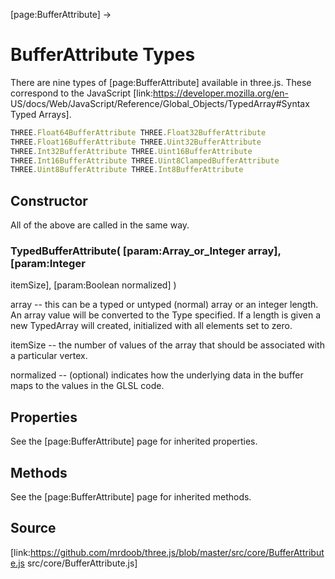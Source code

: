 [page:BufferAttribute] →

# BufferAttribute Types

There are nine types of [page:BufferAttribute] available in three.js. These
correspond to the JavaScript [link:https://developer.mozilla.org/en-
US/docs/Web/JavaScript/Reference/Global_Objects/TypedArray#Syntax Typed
Arrays].

  
```ts  
THREE.Float64BufferAttribute THREE.Float32BufferAttribute
THREE.Float16BufferAttribute THREE.Uint32BufferAttribute
THREE.Int32BufferAttribute THREE.Uint16BufferAttribute
THREE.Int16BufferAttribute THREE.Uint8ClampedBufferAttribute
THREE.Uint8BufferAttribute THREE.Int8BufferAttribute  
```  

## Constructor

All of the above are called in the same way.

### TypedBufferAttribute( [param:Array_or_Integer array], [param:Integer
itemSize], [param:Boolean normalized] )

array -- this can be a typed or untyped (normal) array or an integer length.
An array value will be converted to the Type specified. If a length is given a
new TypedArray will created, initialized with all elements set to zero.  
  
itemSize -- the number of values of the array that should be associated with a
particular vertex.  
  
normalized -- (optional) indicates how the underlying data in the buffer maps
to the values in the GLSL code.

## Properties

See the [page:BufferAttribute] page for inherited properties.

## Methods

See the [page:BufferAttribute] page for inherited methods.

## Source

[link:https://github.com/mrdoob/three.js/blob/master/src/core/BufferAttribute.js
src/core/BufferAttribute.js]

